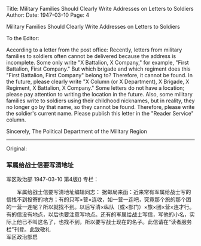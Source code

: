 Title: Military Families Should Clearly Write Addresses on Letters to Soldiers
Author:
Date: 1947-03-10
Page: 4

Military Families Should Clearly Write Addresses on Letters to Soldiers

To the Editor:

According to a letter from the post office: Recently, letters from military families to soldiers often cannot be delivered because the address is incomplete. Some only write "X Battalion, X Company," for example, "First Battalion, First Company." But which brigade and which regiment does this "First Battalion, First Company" belong to? Therefore, it cannot be found. In the future, please clearly write "X Column (or X Department), X Brigade, X Regiment, X Battalion, X Company." Some letters do not have a location; please pay attention to writing the location in the future. Also, some military families write to soldiers using their childhood nicknames, but in reality, they no longer go by that name, so they cannot be found. Therefore, please write the soldier's current name. Please publish this letter in the "Reader Service" column.

Sincerely,
The Political Department of the Military Region



<hr /> 

Original: 


### 军属给战士信要写清地址
军区政治部
1947-03-10
第4版()
专栏：

　　军属给战士信要写清地址编辑同志：
    据邮局来函：近来常有军属给战士写的信找不到投寄的地方；有的只写×营×连收，如一营一连吧，究竟那个旅的那个团的一营一连呢？所以就找不到。以后写清×纵队（或×部门）×旅×团×营×连才行。有的信没有地点，以后也要注意写地点。还有的军属给战士写信，写他的小名，实际上他已不叫这名了，也找不到，所以要写战士现在的名子。此信请在“读者服务栏”刊登。此致敬礼                         
     军区政治部启
